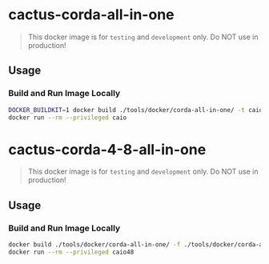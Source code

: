 # cactus-corda-all-in-one

> This docker image is for `testing` and `development` only.
> Do NOT use in production!

## Usage

### Build and Run Image Locally

```sh
DOCKER_BUILDKIT=1 docker build ./tools/docker/corda-all-in-one/ -t caio
docker run --rm --privileged caio
```

# cactus-corda-4-8-all-in-one

> This docker image is for `testing` and `development` only.
> Do NOT use in production!

## Usage

### Build and Run Image Locally

```sh
docker build ./tools/docker/corda-all-in-one/ -f ./tools/docker/corda-all-in-one/corda-v4_8/Dockerfile -t caio48
docker run --rm --privileged caio48
```